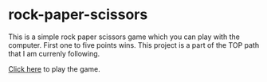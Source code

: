 # rock-paper-scissors

This is a simple rock paper scissors game which you can play with the computer. First one to five points wins.
This project is a part of the TOP path that I am currenly following.

[Click here](https://aniket356.github.io/rock-paper-scissors/) to play the game.
